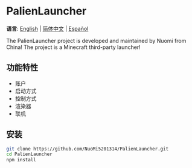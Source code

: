 # PalienLauncher

**语言**: [English](README.md) | [简体中文](README_zh-CN.md) | [Español](README_es.md)

The PalienLauncher project is developed and maintained by Nuomi from China! The project is a Minecraft third-party launcher!

## 功能特性

- 账户
- 启动方式
- 控制方式
- 渲染器
- 联机
  
## 安装

```bash
git clone https://github.com/NuoMi5201314/PalienLauncher.git
cd PalienLauncher
npm install
